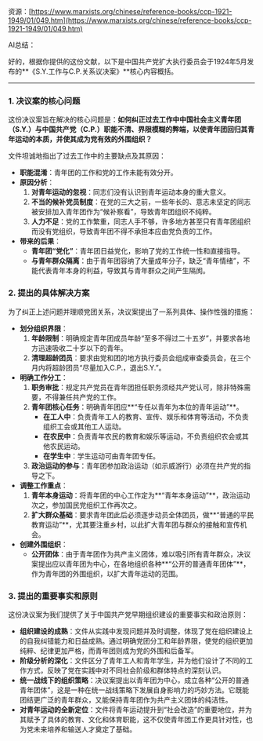 资源：[https://www.marxists.org/chinese/reference-books/ccp-1921-1949/01/049.htm](https://www.marxists.org/chinese/reference-books/ccp-1921-1949/01/049.htm)



AI总结：

好的，根据你提供的这份文献，以下是中国共产党扩大执行委员会于1924年5月发布的**《S.Y.工作与C.P.关系议决案》**核心内容概括。

---

### 1. 决议案的核心问题
这份决议案旨在解决的核心问题是：**如何纠正过去工作中中国社会主义青年团（S.Y.）与中国共产党（C.P.）职能不清、界限模糊的弊端，以使青年团回归其青年运动的本质，并使其成为党有效的外围组织？**

文件坦诚地指出了过去工作中的主要缺点及其原因：

+ **职能混淆**：青年团的工作和党的工作未能有效分开。
+ **原因分析**：
    1. **对青年运动的忽视**：同志们没有认识到青年运动本身的重大意义。
    2. **不当的候补党员制度**：在党的三大之前，一些年长的、意志未坚定的同志被安排加入青年团作为“候补察看”，导致青年团组织不纯粹。
    3. **人力不足**：党的工作繁重，同志人手不够，许多地方甚至只有青年团组织而没有党组织，导致青年团不得不承担本应由党负责的工作。
+ **带来的后果**：
    - **青年团“党化”**：青年团日益党化，影响了党的工作统一性和直接指导。
    - **与青年群众隔离**：由于青年团容纳了大量成年分子，缺乏“青年情绪”，不能代表青年本身的利益，导致其与青年群众之间产生隔阂。

### 2. 提出的具体解决方案
为了纠正上述问题并理顺党团关系，决议案提出了一系列具体、操作性强的措施：

+ **划分组织界限**：
    1. **年龄限制**：明确规定青年团成员年龄“至多不得过二十五岁”，并要求各地方迅速吸收二十岁以下的青年。
    2. **清理超龄团员**：要求由党和团的地方执行委员会组成审查委员会，在三个月内将超龄团员“尽量加入C.P.，退出S.Y.”。
+ **明确工作分工**：
    1. **职务审批**：规定共产党员在青年团担任职务须经共产党认可，除非特殊需要，不得兼任共产党的工作。
    2. **青年团核心任务**：明确青年团应**“专任以青年为本位的青年运动”**。
        * **在工人中**：负责青年工人的教育、宣传、娱乐和体育等活动，不负责组织工会或其他工人运动。
        * **在农民中**：负责青年农民的教育和娱乐等运动，不负责组织农会或其他农民运动。
        * **在学生中**：学生运动可由青年团专任。
    3. **政治运动的参与**：青年团参加政治运动（如示威游行）必须在共产党的指导之下。
+ **调整工作重点**：
    1. **青年本身运动**：将青年团的中心工作定为**“青年本身运动”**，政治运动次之，参加国民党组织工作再次之。
    2. **扩大群众基础**：要求青年团此后必须逐步动员全体团员，做**“普通的平民教育运动”**，尤其要注重乡村，以此扩大青年团与群众的接触和宣传机会。
+ **创建外围组织**：
    - **公开团体**：由于青年团作为共产主义团体，难以吸引所有青年群众，决议案提出应以青年团为中心，在各地组织各种**“公开的普通青年团体”**，作为青年团的外围组织，以扩大青年运动的范围。

### 3. 提出的重要事实和原则
这份决议案为我们提供了关于中国共产党早期组织建设的重要事实和政治原则：

+ **组织建设的成熟**：文件从实践中发现问题并及时调整，体现了党在组织建设上的自我纠错能力和日益成熟。通过明确党团分工和年龄界限，使党的组织更加纯粹、纪律更加严格，而青年团则成为党的外围和后备军。
+ **阶级分析的深化**：文件区分了青年工人和青年学生，并为他们设计了不同的工作方式，反映了党在实践中对不同社会阶级和群体特点的深刻认识。
+ **统一战线下的组织策略**：决议案提出以青年团为中心，成立各种“公开的普通青年团体”，这是一种在统一战线策略下发展自身影响力的巧妙方法。它既能团结更广泛的青年群众，又能保持青年团作为共产主义团体的纯洁性。
+ **对青年运动的全新定位**：文件将青年运动提升到“社会改造”的重要地位，并为其赋予了具体的教育、文化和体育职能，这不仅使青年团工作更具针对性，也为党未来培养和输送人才奠定了基础。

